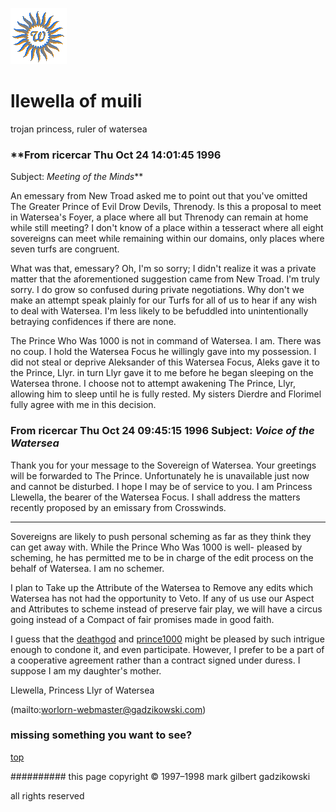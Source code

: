![wsun](assets/wsun.gif)

# llewella of muili



trojan princess, ruler of watersea

### **From ricercar Thu Oct 24 14:01:45 1996

 Subject: *Meeting of the Minds***

 
 An emessary from New Troad asked me to point out that you've omitted The Greater Prince of Evil Drow Devils, Threnody. Is this a proposal to meet in Watersea's Foyer, a place where all but Threnody can remain at home while still meeting? I don't know of a place within a tesseract where all eight sovereigns can meet while remaining within our domains, only places where seven turfs are congruent. 


 What was that, emessary? Oh, I'm so sorry; I didn't realize it was a private matter that the aforementioned suggestion came from New Troad. I'm truly sorry. I do grow so confused during private negotiations. Why don't we make an attempt speak plainly for our Turfs for all of us to hear if any wish to deal with Watersea. I'm less likely to be befuddled into unintentionally betraying confidences if there are none. 


 The Prince Who Was 1000 is not in command of Watersea. I am. There was no coup. I hold the Watersea Focus he willingly gave into my possession. I did not steal or deprive Aleksander of this Watersea Focus, Aleks gave it to the Prince, Llyr. in turn Llyr gave it to me before he began sleeping on the Watersea throne. I choose not to attempt awakening The Prince, Llyr, allowing him to sleep until he is fully rested. My sisters Dierdre and Florimel fully agree with me in this decision. 


 
### **From ricercar Thu Oct 24 09:45:15 1996 Subject: *Voice of the Watersea***

 


 Thank you for your message to the Sovereign of Watersea. Your greetings will be forwarded to The Prince. Unfortunately he is unavailable just now and cannot be disturbed. I hope I may be of service to you. I am Princess Llewella, the bearer of the Watersea Focus. I shall address the matters recently proposed by an emissary from Crosswinds. 


 



---

 
 Sovereigns are likely to push personal scheming as far as they think they can get away with. While the Prince Who Was 1000 is well- pleased by scheming, he has permitted me to be in charge of the edit process on the behalf of Watersea. I am no schemer. 


 I plan to Take up the Attribute of the Watersea to Remove any edits which Watersea has not had the opportunity to Veto. If any of us use our Aspect and Attributes to scheme instead of preserve fair play, we will have a circus going instead of a Compact of fair promises made in good faith. 


 I guess that the  [deathgod](deathgod.md)  and  [prince1000](prince1000.md)  might be pleased by such intrigue enough to condone it, and even participate. However, I prefer to be a part of a cooperative agreement rather than a contract signed under duress. I suppose I am my daughter's mother. 


 Llewella, Princess Llyr of Watersea 



 (mailto:worlorn-webmaster@gadzikowski.com) 


### missing something you want to see?



 [top](#top) 


########## this page copyright © 1997–1998 mark gilbert gadzikowski

all rights reserved